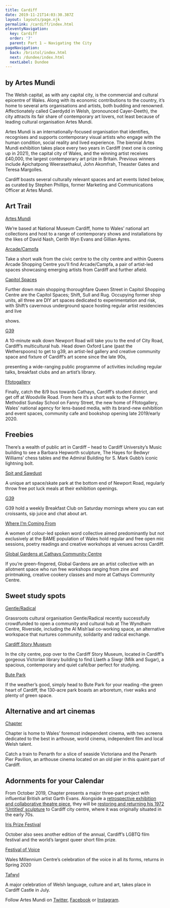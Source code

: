 ```yaml
---
title: Cardiff
date: 2019-11-21T14:03:30.387Z
layout: layouts/page.njk
permalink: /cardiff/index.html
eleventyNavigation:
  key: Cardiff
  order: '7'
  parent: Part 1 – Navigating the City
pageNavigation:
  back: /bristol/index.html
  next: /dundee/index.html
  nextLabel: Dundee
---
```

## by Artes Mundi

The Welsh capital, as with any capital city, is the commercial and cultural epicentre of Wales. Along with its economic contributions to the country, it’s home to several arts organisations and artists, both budding and renowned. Affectionately called Caerdydd in Welsh, (pronounced Cayer-Deeth), the city attracts its fair share of contemporary art lovers, not least because of leading cultural organisation Artes Mundi.

Artes Mundi is an internationally-focused organisation that identifies, recognises and supports contemporary visual artists who engage with the human condition, social reality and lived experience. The biennial Artes Mundi exhibition takes place every two years in Cardiff (next one is coming up in 2021), the capital city of Wales, and the winning artist receives £40,000, the largest contemporary art prize in Britain. Previous winners include Apichatpong Weerasethakul, John Akomfrah, Theaster Gates and Teresa Margolles.

Cardiff boasts several culturally relevant spaces and art events listed below, as curated by Stephen Phillips, former Marketing and Communications Officer at Artes Mundi.

## Art Trail

[Artes Mundi](https://www.artrabbit.com/organisations/artes-mundi)

We’re based at National Museum Cardiff, home to Wales’ national art collections and host to a range of contemporary shows and installations by the likes of David Nash, Cerith Wyn Evans and Gillian Ayres. 

[Arcade/Campfa](https://www.artrabbit.com/organisations/arcadecampfa)

Take a short walk from the civic centre to the city centre and within Queens Arcade Shopping Centre you’ll find Arcade/Campfa, a pair of artist-led spaces showcasing emerging artists from Cardiff and further afield. 

[Capitol Spaces](https://www.artrabbit.com/organisations/capitol-spaces)

Further down main shopping thoroughfare Queen Street in Capitol Shopping Centre are the Capitol Spaces; Shift, Sull and Rug. Occupying former shop units, all three are DIY art spaces dedicated to experimentation and risk, with Shift’s cavernous underground space hosting regular artist residencies and live

shows.

[G39](https://www.artrabbit.com/organisations/g39)

A 10-minute walk down Newport Road will take you to the end of City Road, Cardiff’s multicultural hub. Head down Oxford Lane (past the Wetherspoons) to get to g39, an artist-led gallery and creative community space and fixture of Cardiff’s art scene since the late 90s,

presenting a wide-ranging public programme of activities including regular talks, breakfast clubs and an artist’s library.

[Ffotogallery](https://www.artrabbit.com/organisations/ffotogallery)

Finally, catch the 8/9 bus towards Cathays, Cardiff’s student district, and get off at Woodville Road. From here it’s a short walk to the Former Methodist Sunday School on Fanny Street, the new home of Ffotogallery, Wales’ national agency for lens-based media, with its brand-new exhibition and event spaces, community cafe and bookshop opening late 2019/early 2020.

## Freebies

There’s a wealth of public art in Cardiff – head to Cardiff University’s Music building to see a Barbara Hepworth sculpture, The Hayes for Bedwyr Williams’ chess tables and the Admiral Building for S. Mark Gubb’s iconic lightning bolt. 

[Spit and Sawdust](https://www.facebook.com/spitandsawdust)

A unique art space/skate park at the bottom end of Newport Road, regularly throw free pot luck meals at their exhibition openings.

[G39](https://www.artrabbit.com/organisations/g39)

G39 hold a weekly Breakfast Club on Saturday mornings where you can eat croissants, sip juice and chat about art. 

[Where I’m Coming From](https://www.facebook.com/whereimcomingfrom/)

A women of colour-led spoken word collective aimed predominantly but not exclusively at the BAME population of Wales hold regular and free open mic sessions, poetry readings and creative workshops at venues across Cardiff. 

[Global Gardens at Cathays Community Centre](https://www.globalgardensproject.co.uk/)

If you’re green-fingered, Global Gardens are an artist collective with an allotment space who run free workshops ranging from zine and printmaking, creative cookery classes and more at Cathays Community Centre.

## Sweet study spots

[Gentle/Radical](https://www.artrabbit.com/organisations/gentleradical)

Grassroots cultural organisation Gentle/Radical recently successfully crowdfunded to open a community and cultural hub at The Wyndham Centre, Riverside, including the Al Mish’aal co-working space, an alternative workspace that nurtures community, solidarity and radical exchange. 

[Cardiff Story Museum](https://www.artrabbit.com/organisations/cardiff-story-museum)

In the city centre, pop over to the Cardiff Story Museum, located in Cardiff’s gorgeous Victorian library building to find Llaeth a Siwgr (Milk and Sugar), a spacious, contemporary and quiet café/bar perfect for studying. 

[Bute Park](http://bute-park.com/)

If the weather’s good, simply head to Bute Park for your reading –the green heart of Cardiff, the 130-acre park boasts an arboretum, river walks and plenty of green space.

## Alternative and art cinemas

[Chapter](https://www.artrabbit.com/organisations/chapter)

Chapter is home to Wales’ foremost independent cinema, with two screens dedicated to the best in arthouse, world cinema, independent film and local Welsh talent. 

Catch a train to Penarth for a slice of seaside Victoriana and the Penarth Pier Pavilion, an arthouse cinema located on an old pier in this quaint part of Cardiff.

## Adornments for your Calendar

From October 2019, Chapter presents a major three-part project with influential British artist Garth Evans. Alongside a [retrospective exhibition and collaborative theatre piece](https://www.artrabbit.com/events/garth-evans-but-hands-have-eyes), they will be [restoring and returning his 1972 ‘Untitled’ sculpture](https://www.artrabbit.com/events/untitled-sculpture-garth-evans) to Cardiff city centre, where it was originally situated in the early 70s. 

[Iris Prize Festival](https://www.artrabbit.com/organisations/iris-prize-lgbt-film-festival)

October also sees another edition of the annual, Cardiff’s LGBTQ film festival and the world’s largest queer short film prize. 

[Festival of Voice](https://www.artrabbit.com/organisations/festival-of-voice)

Wales Millennium Centre’s celebration of the voice in all its forms, returns in Spring 2020

[Tafwyl](https://www.artrabbit.com/organisations/tafwyl)

A major celebration of Welsh language, culture and art, takes place in Cardiff Castle in July.

Follow Artes Mundi on [Twitter](http://twitter.com/@ArtesMundi), [Facebook](https://www.facebook.com/artesmundi/) or [Instagram](http://instagram.com/@ArtesMundi).
